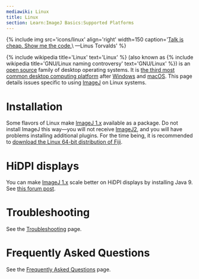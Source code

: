 ```yaml
---
mediawiki: Linux
title: Linux
section: Learn:ImageJ Basics:Supported Platforms
---
```


{% include img src='icons/linux' align='right' width=150 caption='[Talk is cheap. Show me the code.](https://en.wikiquote.org/wiki/Linus_Torvalds)\\
&mdash;Linus Torvalds' %}

{% include wikipedia title='Linux' text='Linux' %} (also known as {% include wikipedia title='GNU/Linux naming controversy' text='GNU/Linux' %}) is an [open source](Open_source) family of desktop operating systems. It is [the third most common desktop computing platform](https://www.netmarketshare.com/operating-system-market-share.aspx) after [Windows](/platforms/windows) and [macOS](/platforms/macos). This page details issues specific to using [ImageJ](/software/imagej) on Linux systems.

# Installation

Some flavors of Linux make [ImageJ 1.x](/software/imagej1) available as a package. Do not install ImageJ this way—you will not receive [ImageJ2](/software/imagej2), and you will have problems installing additional plugins. For the time being, it is recommended to [download the Linux 64-bit distribution of Fiji](/software/fiji/downloads).

# HiDPI displays

You can make [ImageJ 1.x](/software/imagej1) scale better on HiDPI displays by installing Java 9. See [this forum post](http://forum.imagej.net/t/how-to-increase-the-gui-font-size/552).

# Troubleshooting

See the [Troubleshooting](/learn/troubleshooting) page.

# Frequently Asked Questions

See the [Frequently Asked Questions](/learn/faq) page.
